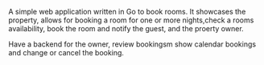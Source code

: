 A simple web application written in Go to book rooms. It showcases the property, allows for booking a room for one or more nights,check a rooms availability, book the room and notify the guest, and the proerty owner.

Have a backend for the owner, review bookingsm show calendar bookings and change or cancel the booking.